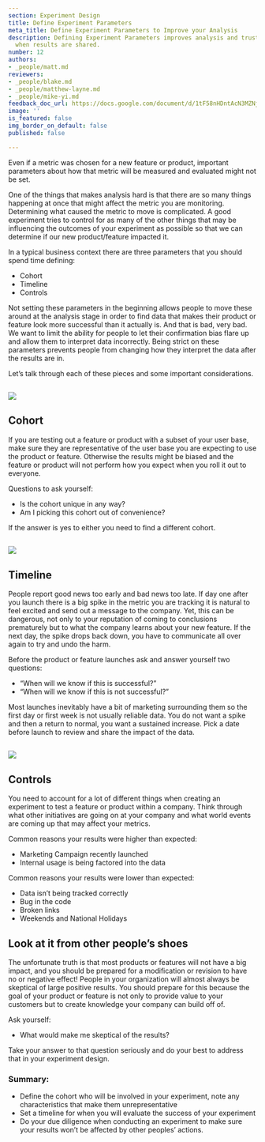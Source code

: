 ```yaml
---
section: Experiment Design
title: Define Experiment Parameters
meta_title: Define Experiment Parameters to Improve your Analysis
description: Defining Experiment Parameters improves analysis and trust in your organization
  when results are shared.
number: 12
authors:
- _people/matt.md
reviewers:
- _people/blake.md
- _people/matthew-layne.md
- _people/mike-yi.md
feedback_doc_url: https://docs.google.com/document/d/1tF58nHDntAcN3MZNjLqF2KqBcpMz1LrygZumdg7WUdw/edit?usp=sharing
image: ''
is_featured: false
img_border_on_default: false
published: false

---
```

Even if a metric was chosen for a new feature or product, important parameters about how that metric will be measured and evaluated might not be set.

One of the things that makes analysis hard is that there are so many things happening at once that might affect the metric you are monitoring. Determining what caused the metric to move is complicated. A good experiment tries to control for as many of the other things that may be influencing the outcomes of your experiment as possible so that we can determine if our new product/feature impacted it.

In a typical business context there are three parameters that you should spend time defining:

* Cohort
* Timeline
* Controls

Not setting these parameters in the beginning allows people to move these around at the analysis stage in order to find data that makes their product or feature look more successful than it actually is. And that is bad, very bad. We want to limit the ability for people to let their confirmation bias flare up and allow them to interpret data incorrectly. Being strict on these parameters prevents people from changing how they interpret the data after the results are in.

Let’s talk through each of these pieces and some important considerations.

## ![](https://lh4.googleusercontent.com/2SG70d47fkpWI43Ddhw7kociObqYXwKgSqRp63nult4aT6rwQS-z12mkgtT-quZJInW4V5ZWXLse9zarZI9cfzOWk0Xd8KrYnbIrPGU138Nr7ESwk4MFmmhEbxUkbuec2oGtUEOM)

## Cohort

If you are testing out a feature or product with a subset of your user base, make sure they are representative of the user base you are expecting to use the product or feature. Otherwise the results might be biased and the feature or product will not perform how you expect when you roll it out to everyone.

Questions to ask yourself:

* Is the cohort unique in any way?
* Am I picking this cohort out of convenience?

If the answer is yes to either you need to find a different cohort.

## ![](https://lh3.googleusercontent.com/xffu0qSqbegmRsfZFNi4TcNrgyGPPWCDPZofnJpBh9GrHqYIOR6eh3SVNHpRzLUdvFUXHaVJeh70Ev4enKOZWqq_NKz3BRspbbfIaXaTbwF7pSnDIfBw7ijekSIneq2gW-xGxp4f)

## Timeline

People report good news too early and bad news too late. If day one after you launch there is a big spike in the metric you are tracking it is natural to feel excited and send out a message to the company. Yet, this can be dangerous, not only to your reputation of coming to conclusions prematurely but to what the company learns about your new feature. If the next day, the spike drops back down, you have to communicate all over again to try and undo the harm.

Before the product or feature launches ask and answer yourself two questions:

* “When will we know if this is successful?”
* “When will we know if this is not successful?”

Most launches inevitably have a bit of marketing surrounding them so the first day or first week is not usually reliable data. You do not want a spike and then a return to normal, you want a sustained increase. Pick a date before launch to review and share the impact of the data.

## ![](https://lh5.googleusercontent.com/sYxshaVXKovwlfwL1PPDM25l2QMrernDOP4OTGi8sCcKw1aQV9TGysMvbtmCSx_LI7ee-JB39yMA-1liqaqQiI86LHxpRSrdHMzl7TIe4hQEJ0D_6t3N_kRGVYTi67N9O4rYiCYA)

## Controls

You need to account for a lot of different things when creating an experiment to test a feature or product within a company. Think through what other initiatives are going on at your company and what world events are coming up that may affect your metrics.

Common reasons your results were higher than expected:

* Marketing Campaign recently launched
* Internal usage is being factored into the data

Common reasons your results were lower than expected:

* Data isn’t being tracked correctly
* Bug in the code
* Broken links
* Weekends and National Holidays

## Look at it from other people’s shoes

The unfortunate truth is that most products or features will not have a big impact, and you should be prepared for a modification or revision to have no or negative effect! People in your organization will almost always be skeptical of large positive results. You should prepare for this because the goal of your product or feature is not only to provide value to your customers but to create knowledge your company can build off of.

Ask yourself:

* What would make me skeptical of the results?

Take your answer to that question seriously and do your best to address that in your experiment design.

### Summary:

* Define the cohort who will be involved in your experiment, note any characteristics that make them unrepresentative
* Set a timeline for when you will evaluate the success of your experiment
* Do your due diligence when conducting an experiment to make sure your results won’t be affected by other peoples’ actions.
